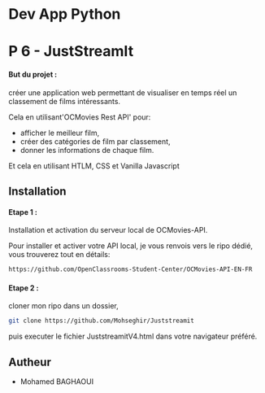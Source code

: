 # Dev App Python

# P 6 - JustStreamIt

#### But du projet :

créer une application web permettant de visualiser en temps réel un classement de films intéressants.

Cela en utilisant'OCMovies Rest API' pour:
- afficher le meilleur film,
- créer des catégories de film par classement,
- donner les informations de chaque film.

Et cela en utilisant HTLM, CSS et Vanilla Javascript

## Installation

#### Etape 1 :

Installation et activation du serveur local de OCMovies-API.

Pour installer et activer votre API local, je vous renvois vers le ripo dédié, vous trouverez tout en détails:

```bash
https://github.com/OpenClassrooms-Student-Center/OCMovies-API-EN-FR
```

#### Etape 2 :

cloner mon ripo dans un dossier, 

```bash
git clone https://github.com/Mohseghir/Juststreamit
```

puis executer le fichier JuststreamitV4.html dans votre navigateur préféré.

## Autheur

- Mohamed BAGHAOUI
